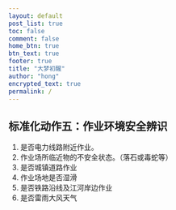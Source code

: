 ```yaml
---
layout: default
post_list: true
toc: false
comment: false
home_btn: true
btn_text: true
footer: true
title: "大梦初醒"
author: "hong"
encrypted_text: true
permalink: /
---
```


## 标准化动作五：作业环境安全辨识

1. 是否电力线路附近作业。
2. 作业场所临近物的不安全状态。（落石或毒蛇等）
3. 是否城镇道路作业
4. 作业场地是否湿滑
5. 是否铁路沿线及江河岸边作业
6. 是否雷雨大风天气
